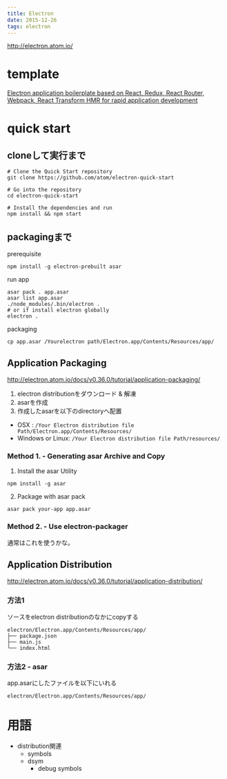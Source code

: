 ```yaml
---
title: Electron
date: 2015-12-26
tags: electron
---
```



<http://electron.atom.io/>


# template

[Electron application boilerplate based on React, Redux, React Router, Webpack, React Transform HMR for rapid application development](https://github.com/chentsulin/electron-react-boilerplate)


# quick start


## cloneして実行まで

```
# Clone the Quick Start repository
git clone https://github.com/atom/electron-quick-start

# Go into the repository
cd electron-quick-start

# Install the dependencies and run
npm install && npm start
```

## packagingまで

prerequisite

```
npm install -g electron-prebuilt asar
```

run app

```
asar pack . app.asar
asar list app.asar
./node_modules/.bin/electron . 
# or if install electron globally 
electron .
```

packaging

```
cp app.asar /Yourelectron path/Electron.app/Contents/Resources/app/
```



## Application Packaging

<http://electron.atom.io/docs/v0.36.0/tutorial/application-packaging/>

1. electron distributionをダウンロード & 解凍
2. asarを作成
3. 作成したasarを以下のdirectoryへ配置
  + OSX : `/Your Electron distribution file Path/Electron.app/Contents/Resources/`
  + Windows or Linux: `/Your Electron distribution file Path/resources/`

### Method 1. - Generating asar Archive and Copy

1. Install the asar Utility

```
npm install -g asar
```
2. Package with asar pack

```
asar pack your-app app.asar
```

### Method 2. - Use electron-packager

通常はこれを使うかな。

## Application Distribution

<http://electron.atom.io/docs/v0.36.0/tutorial/application-distribution/>

### 方法1

ソースをelectron distributionのなかにcopyする

```
electron/Electron.app/Contents/Resources/app/
├── package.json
├── main.js
└── index.html
```

### 方法2 - asar

app.asarにしたファイルを以下にいれる

```
electron/Electron.app/Contents/Resources/app/
```

# 用語

+ distribution関連
  + symbols
  + dsym
    + debug symbols
